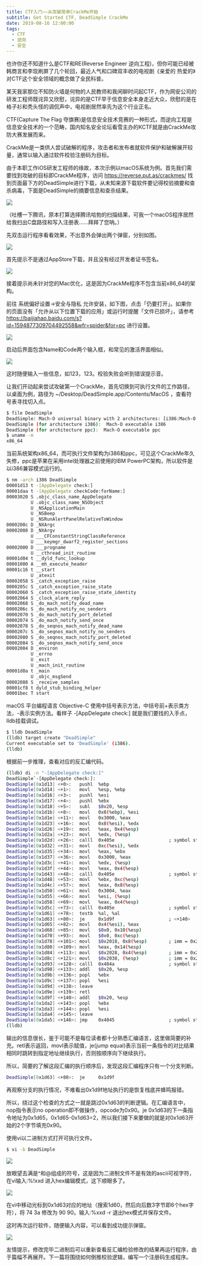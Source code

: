 ```yaml
---
title: CTF入门——从攻破简单CrackMe开始
subtitle: Get Started CTF, DeadSimple CrackMe
date: 2019-08-16 12:00:00
tags:
  - CTF
  - 逆向
  - 安全
---
```


也许你还不知道什么是CTF和RE(Reverse Engineer 逆向工程)，但你可能已经被韩商言和李现刷屏了几个轮回，最近人气和口碑双丰收的电视剧《亲爱的 热爱的》对CTF这个安全领域的概念做了全民科普。

某天我家那位不知防火墙是何物的人民教师和我闲聊时问起CTF，作为网安公司的研发工程师既诧异又欣慰，诧异的是CTF早于信息安全本身走近大众，欣慰的是在格子衫和秃头怪的调侃声中，电视剧居然率先为这个行业正名。

CTF(Capture The Flag 夺旗赛)是信息安全技术竞赛的一种形式，而逆向工程是信息安全技术的一个范畴，国内知名安全论坛看雪主办的KCTF就是由CrackMe攻防大赛发展而来。

CrackMe是一类供人尝试破解的程序，攻击者和发布者就软件保护和破解展开较量，通常以输入通过软件校验注册码为目标。

由于本职工作iOS研发工程师的缘故，本次示例以macOS系统为例。首先我们需要找到攻破的目标即CrackMe程序，访问 https://reverse.put.as/crackmes/ 找到页面最下方的DeadSimple进行下载，从未知来源下载软件要记得校验摘要和查杀病毒，下面是DeadSimple的摘要信息和查杀结果。

![](http://pwj4lonpu.bkt.clouddn.com/imgdeadsimple-virscan.jpg)

（吐槽一下腾讯，原本打算选择腾讯哈勃的扫描结果，可我一个macOS程序居然给我扫出C盘路径和写入注册表……拜拜了您呐。）

先双击运行程序看看效果，不出意外会弹出两个弹窗，分别如图。

![](http://pwj4lonpu.bkt.clouddn.com/imgdeadsimple-developer-warning.jpg)

首先提示不是通过AppStore下载，并且没有经过开发者证书签名。

![](http://pwj4lonpu.bkt.clouddn.com/imgdeadsimple-update-warning.jpg)

接着提示尚未针对您的Mac优化，这是因为CrackMe程序不包含当前x86_64的架构。

前往 系统偏好设置->安全与隐私 允许安装，如下图，点击「仍要打开」。如果你的页面没有「允许从以下位置下载的应用」或运行时提醒「文件已损坏」，请参考 https://baijiahao.baidu.com/s?id=1594877309704492558&wfr=spider&for=pc 进行设置。

![](http://pwj4lonpu.bkt.clouddn.com/imgdeadsimple-setting.jpg)

启动后界面包含Name和Code两个输入框，和常见的激活界面相似。

![](http://pwj4lonpu.bkt.clouddn.com/imgdeadsimple-ui-empty.jpg)

这时随便输入一些信息，如123，123。校验失败会听到错误提示音。

让我们开动起来尝试攻破第一个CrackMe，首先切换到可执行文件的工作路径，以桌面为例，路径为 ~/Desktop/DeadSimple.app/Contents/MacOS ，查看符号表寻找切入点。

```bash
$ file DeadSimple
DeadSimple: Mach-O universal binary with 2 architectures: [i386:Mach-O executable i386] [ppc:Mach-O executable ppc]
DeadSimple (for architecture i386):  Mach-O executable i386
DeadSimple (for architecture ppc):  Mach-O executable ppc
$ uname -m
x86_64
```

当前系统架构x86_64，而可执行文件架构为i386和ppc，可见这个CrackMe年久失修，ppc是苹果在采用intel处理器之前使用的IBM PowerPC架构，所以软件是以i386兼容模式运行的。

```bash
$ nm -arch i386 DeadSimple 
00001d13 t -[AppDelegate check:]
00001daa t -[AppDelegate checkCode:forName:]
00003020 S .objc_class_name_AppDelegate
         U .objc_class_name_NSObject
         U _NSApplicationMain
         U _NSBeep
         U _NSRunAlertPanelRelativeToWindow
0000200c D _NXArgc
00002008 D _NXArgv
         U ___CFConstantStringClassReference
         U ___keymgr_dwarf2_register_sections
00002000 D ___progname
         U __cthread_init_routine
00001d04 t __dyld_func_lookup
00001000 A __mh_execute_header
00001c16 t __start
         U _atexit
00002058 S _catch_exception_raise
0000205c S _catch_exception_raise_state
00002060 S _catch_exception_raise_state_identity
00002064 S _clock_alarm_reply
00002068 S _do_mach_notify_dead_name
0000206c S _do_mach_notify_no_senders
00002070 S _do_mach_notify_port_deleted
00002074 S _do_mach_notify_send_once
00002078 S _do_seqnos_mach_notify_dead_name
0000207c S _do_seqnos_mach_notify_no_senders
00002080 S _do_seqnos_mach_notify_port_deleted
00002084 S _do_seqnos_mach_notify_send_once
00002004 D _environ
         U _errno
         U _exit
         U _mach_init_routine
00001d0a t _main
         U _objc_msgSend
00002088 S _receive_samples
00001cf8 t dyld_stub_binding_helper
00001bec T start
```

macOS 平台编程语言 Objective-C 使用中括号表示方法，中括号前+表示类方法，-表示实例方法。看样子 -[AppDelegate check:] 就是我们要找的入手点，lldb挂载调试。

```bash
$ lldb DeadSimple 
(lldb) target create "DeadSimple"
Current executable set to 'DeadSimple' (i386).
(lldb)
```

根据前一步推理，查看对应的反汇编代码。

```bash
(lldb) di -n "-[AppDelegate check:]"
DeadSimple`-[AppDelegate check:]:
DeadSimple[0x1d13] <+0>:   pushl  %ebp
DeadSimple[0x1d14] <+1>:   movl   %esp, %ebp
DeadSimple[0x1d16] <+3>:   pushl  %esi
DeadSimple[0x1d17] <+4>:   pushl  %ebx
DeadSimple[0x1d18] <+5>:   subl   $0x20, %esp
DeadSimple[0x1d1b] <+8>:   movl   0x8(%ebp), %esi
DeadSimple[0x1d1e] <+11>:  movl   0x3000, %eax
DeadSimple[0x1d23] <+16>:  movl   0x8(%esi), %edx
DeadSimple[0x1d26] <+19>:  movl   %eax, 0x4(%esp)
DeadSimple[0x1d2a] <+23>:  movl   %edx, (%esp)
DeadSimple[0x1d2d] <+26>:  calll  0x405e                    ; symbol stub for: objc_msgSend
DeadSimple[0x1d32] <+31>:  movl   0xc(%esi), %edx
DeadSimple[0x1d35] <+34>:  movl   %eax, %ebx
DeadSimple[0x1d37] <+36>:  movl   0x3000, %eax
DeadSimple[0x1d3c] <+41>:  movl   %edx, (%esp)
DeadSimple[0x1d3f] <+44>:  movl   %eax, 0x4(%esp)
DeadSimple[0x1d43] <+48>:  calll  0x405e                    ; symbol stub for: objc_msgSend
DeadSimple[0x1d48] <+53>:  movl   %ebx, 0xc(%esp)
DeadSimple[0x1d4c] <+57>:  movl   %eax, 0x8(%esp)
DeadSimple[0x1d50] <+61>:  movl   0x3004, %eax
DeadSimple[0x1d55] <+66>:  movl   %esi, (%esp)
DeadSimple[0x1d58] <+69>:  movl   %eax, 0x4(%esp)
DeadSimple[0x1d5c] <+73>:  calll  0x405e                    ; symbol stub for: objc_msgSend
DeadSimple[0x1d61] <+78>:  testb  %al, %al
DeadSimple[0x1d63] <+80>:  je     0x1d9f                    ; <+140>
DeadSimple[0x1d65] <+82>:  movl   0x4(%esi), %eax
DeadSimple[0x1d68] <+85>:  movl   $0x0, 0x10(%esp)
DeadSimple[0x1d70] <+93>:  movl   $0x0, 0xc(%esp)
DeadSimple[0x1d78] <+101>: movl   $0x2018, 0x8(%esp)        ; imm = 0x2018 
DeadSimple[0x1d80] <+109>: movl   %eax, 0x14(%esp)
DeadSimple[0x1d84] <+113>: movl   $0x2028, 0x4(%esp)        ; imm = 0x2028 
DeadSimple[0x1d8c] <+121>: movl   $0x2038, (%esp)           ; imm = 0x2038 
DeadSimple[0x1d93] <+128>: calll  0x404a                    ; symbol stub for: NSRunAlertPanelRelativeToWindow
DeadSimple[0x1d98] <+133>: addl   $0x20, %esp
DeadSimple[0x1d9b] <+136>: popl   %ebx
DeadSimple[0x1d9c] <+137>: popl   %esi
DeadSimple[0x1d9d] <+138>: leave  
DeadSimple[0x1d9e] <+139>: retl   
DeadSimple[0x1d9f] <+140>: addl   $0x20, %esp
DeadSimple[0x1da2] <+143>: popl   %ebx
DeadSimple[0x1da3] <+144>: popl   %esi
DeadSimple[0x1da4] <+145>: leave  
DeadSimple[0x1da5] <+146>: jmp    0x4045                    ; symbol stub for: NSBeep
(lldb)
```

输出的信息很长，鉴于可能不是每位读者都十分熟悉汇编语言，这里做简要的补充。retl表示返回，movl表示赋值，je(jump equal)表示当前一条指令的对比结果相同时跳转到指定地址继续执行，否则按顺序向下继续执行。

所以，简要的了解这段汇编的执行顺序后，发现这段汇编程序只有一个分支判断。

```bash
DeadSimple[0x1d63] <+80>:  je     0x1d9f      
```

再观察分支的执行情况，不难看出0x1d9f地址执行的是恢复栈底并蜂鸣报错。

所以，绕过这个检查的方式之一就是跳过0x1d63的判断逻辑。在汇编语言中，nop指令表示no operation即不做操作，opcode为0x90。je 0x1d63的下一条指令地址为0x1d65，0x1d65-0x1d63=2，所以我们接下来要做的就是对0x1d63开始的2个字节填充0x90。

使用vi以二进制方式打开可执行文件。

```bash
$ vi -b DeadSimple
```

![](http://pwj4lonpu.bkt.clouddn.com/imgdeadsimple-vi-text.jpg)

放眼望去满是^和@组成的符号，这是因为二进制文件不是有效的ascii可视字符，在vi输入:%!xxd 进入hex编辑模式，这下顺眼多了。

![](http://pwj4lonpu.bkt.clouddn.com/imgdeadsimple-vi-hex.jpg)

在vi中移动光标到0x1d63对应的地址（搜索1d60，然后向后数3字节即6个hex字符），将 74 3a 修改为 90 90。输入:%xxd -r 退出hex模式并保存文件。

这时再次运行软件，随便输入内容，可以看到成功提示弹窗。

![](http://pwj4lonpu.bkt.clouddn.com/imgdeadsimple-ui-success.jpg)

友情提示，修改完毕二进制后可以重新查看反汇编检验修改的结果再运行程序，由于篇幅不再展开。下一篇将围绕如何倒推校验逻辑，编写一个注册码生成程序。